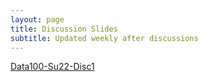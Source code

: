 ```yaml
---
layout: page
title: Discussion Slides
subtitle: Updated weekly after discussions
---
```


[Data100-Su22-Disc1](https://drive.google.com/file/d/16fAgo0NQxiINZr4wyhbCMYDhiU2d085n/view?usp=sharing)

